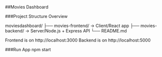 
##Movies Dashboard 


###Project Structure Overview

moviesdashboard/
├── movies-frontend/      → Client/React app
├── movies-backend/      → Server/Node.js + Express API
└── README.md   

Frontend is on http://localhost:3000
Backend is on http://localhost:5000

###Run App
npm start